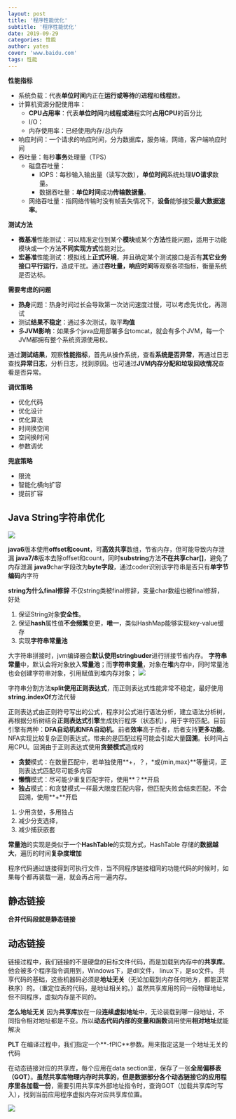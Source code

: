 ```yaml
---
layout: post
title: '程序性能优化'
subtitle: '程序性能优化'
date: 2019-09-29
categories: 性能
author: yates
cover: 'www.baidu.com'
tags: 性能
---
```


**性能指标**

- 系统负载：代表**单位时间**内正在**运行或等待**的**进程**和**线程**数。
- 计算机资源分配使用率：
    - **CPU占用率**：代表**单位时间**内**线程或进**程实时**占用CPU**的百分比
    - I/O：
    - 内存使用率：已经使用内存/总内存
- 响应时间：一个请求的响应时间，分为数据库，服务端，网络，客户端响应时间
- 吞吐量：每秒**事务**处理量（TPS） 
    - 磁盘吞吐量：
        - IOPS：每秒输入输出量（读写次数），**单位时间**系统处理**I/O请求**数量。
        - 数据吞吐量：**单位时间**成功**传输数据量**。
    - 网络吞吐量：指网络传输时没有帧丢失情况下，**设备**能够接受**最大数据速率**。

**测试方法**

- **微基准**性能测试：可以精准定位到某个**模块**或某个**方法**性能问题，适用于功能模块或一个方法**不同实现方式**性能对比。
- **宏碁准**性能测试：模拟线上**正式环境**，并且确定某个测试接口是否有**其它业务接口平行运行**，造成干扰。通过**吞吐量，响应时间**等观察各项指标，衡量系统是否达标。

**需要考虑的问题**

- **热身**问题：热身时间过长会导致第一次访问速度过慢，可以考虑先优化，再测试
- 测试**结果不稳定**：通过多次测试，取平**均值**
- 多**JVM影响**：如果多个java应用部署多台tomcat，就会有多个JVM，每一个JVM都拥有整个系统资源使用权。

通过**测试结果**，观察**性能指标**，首先从操作系统，查看**系统是否异常**，再通过日志查找**异常日志**，分析日志，找到原因。也可通过**JVM内存分配和垃圾回收情况**查看是否异常。

**调优策略**

- 优化代码
- 优化设计
- 优化算法
- 时间换空间
- 空间换时间
- 参数调优

**兜底策略**

- 限流
- 智能化横向扩容
- 提前扩容

## Java String字符串优化
![](https://yatesblog.oss-cn-shenzhen.aliyuncs.com/img/performance/1.png)

**java6**版本使用**offset和count**，可**高效共享**数组，节省内存，但可能导致内存泄漏
**java7/8**版本去除offset和count，同时**substring**方法**不在共享char[]**，避免了内存泄漏
**java9**char字段改为**byte字段**，通过coder识别该字符串是否只有**单字节编码**内字符

**string为什么final修辞**
不仅string类被final修辞，变量char数组也被final修辞，好处

1. 保证String对象**安全性**。
2. 保证**hash**属性值**不会频繁**变更，**唯一**，类似HashMap能够实现key-value缓存
3. 实现**字符串常量池**

大字符串拼接时，jvm编译器会**默认使用stringbuder**进行拼接节省内存。
**字符串常量**中，默认会将对象放入**常量池**；而**字符串变量**，对象在**堆**内存中，同时常量池也会创建字符串对象，引用赋值到堆内存对象；
![](https://yatesblog.oss-cn-shenzhen.aliyuncs.com/img/performance/2.png)

字符串分割方法**split使用正则表达式**，而正则表达式性能非常不稳定，最好使用**string.indexOf**方法代替

正则表达式由正则符号写出的公式，程序对公式进行语法分析，建立语法分析树，再根据分析树结合**正则表达式引擎**生成执行程序（状态机），用于字符匹配。目前引擎有两种：**DFA自动机和NFA自动机**。前者**效率**高于后者，后者支持**更多功能**。NFA实现比较复杂正则表达式，带来的是匹配过程可能会引起大量**回溯**。长时间占用CPU。回溯由于正则表达式使用**贪婪模式**造成的

- **贪婪**模式：在数量匹配中，若单独使用**+，？，*或{min,max}**等量词，正则表达式匹配尽可能多内容
- **懒惰**模式：尽可能少重复匹配字符，使用**？**开启
- **独占**模式：和贪婪模式一样最大限度匹配内容，但匹配失败会结束匹配，不会回溯，使用**+**开启

1. 少用贪婪，多用独占 
2. 减少分支选择，
3. 减少捕获嵌套

**常量池**的实现是类似于一个**HashTable**的实现方式，HashTable 存储的**数据越大**，遍历的时间**复杂度增加**

程序代码通过链接得到可执行文件，当不同程序链接相同的功能代码的时候时，如果每个都再装载一遍，就会再占用一遍内存。

## **静态链接**
**合并代码段就是静态链接**

## **动态链接**
链接过程中，我们链接的不是硬盘的目标文件代码，而是加载到内存中的**共享库**。他会被多个程序指令调用到，Windows下，是dll文件，
linux下，是so文件。
共享代码的基础，这些机器码必须是**地址无关**（无论加载到内存任何地方，都能正常秩序）的。（重定位表的代码，是地址相关的。）虽然共享库用的同一段物理地址，但不同程序，虚拟内存是不同的。

**怎么地址无关**
因为**共享库**放在一段**连续虚拟地址**中，无论装载到哪一段地址，不同指令相对地址都是不变。所以**动态代码内部的变量和函数**调用使用**相对地址**就能解决

**PLT**
在编译过程中，我们指定一个**-fPIC**参数。用来指定这是一个地址无关的代码

在动态链接对应的共享库，每个应用在data section里，保存了一张**全局偏移表（GOT）**。**虽然共享库物理内存时共享的，但是数据部分各个动态链接它的应用程序里各加载一份**，需要引用共享库外部地址指令时，查询GOT（加载共享库时写入），找到当前应用程序虚拟内存对应共享库位置。

![](https://yatesblog.oss-cn-shenzhen.aliyuncs.com/img/computer-system-Perspective/38.png)

